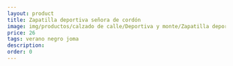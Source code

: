 ```yaml
---
layout: product
title: Zapatilla deportiva señora de cordón 
image: img/productos/calzado de calle/Deportiva y monte/Zapatilla deportiva señora de cordón =26  =verano negro joma.webp
price: 26  
tags: verano negro joma
description: 
order: 0
---
```

